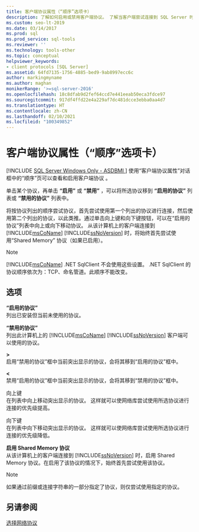 ```yaml
---
title: 客户端协议属性（“顺序”选项卡）
description: 了解如何启用或禁用客户端协议。 了解当客户端尝试连接到 SQL Server 时如何重新安排协议的使用顺序。
ms.custom: seo-lt-2019
ms.date: 03/14/2017
ms.prod: sql
ms.prod_service: sql-tools
ms.reviewer: ''
ms.technology: tools-other
ms.topic: conceptual
helpviewer_keywords:
- client protocols [SQL Server]
ms.assetid: 64fd7135-1756-4885-bed9-9ab8997ecc6c
author: markingmyname
ms.author: maghan
monikerRange: '>=sql-server-2016'
ms.openlocfilehash: 18c8dfab9d2fef64ccd7e441eeab50eca3fdce97
ms.sourcegitcommit: 917df4ffd22e4a229af7dc481dcce3ebba0aa4d7
ms.translationtype: HT
ms.contentlocale: zh-CN
ms.lasthandoff: 02/10/2021
ms.locfileid: "100349852"
---
```

# <a name="client-protocols-properties-order-tab"></a>客户端协议属性（“顺序”选项卡）
[!INCLUDE [SQL Server Windows Only - ASDBMI ](../../includes/applies-to-version/sql-windows-only-asdbmi.md)]
  使用“客户端协议属性”对话框中的“顺序”页可以查看和启用客户端协议 。  
  
 单击某个协议，再单击 **“启用”** 或 **“禁用”** ，可以将所选协议移到 **“启用的协议”** 列表或 **“禁用的协议”** 列表中。  
  
 将按协议列出的顺序尝试协议，首先尝试使用第一个列出的协议进行连接，然后使用第二个列出的协议，以此类推。通过单击向上键和向下键按钮，可以在“启用的协议”列表中向上或向下移动协议。 从该计算机上的客户端连接到 [!INCLUDE[msCoName](../../includes/msconame-md.md)] [!INCLUDE[ssNoVersion](../../includes/ssnoversion-md.md)] 时，将始终首先尝试使用“Shared Memory” 协议（如果已启用）。  
  
> [!NOTE]  
>  [!INCLUDE[msCoName](../../includes/msconame-md.md)] .NET SqlClient 不会使用这些设置。 .NET SqlClient 的协议顺序依次为：TCP、命名管道。此顺序不能改变。  
  
## <a name="options"></a>选项  
 **“启用的协议”**  
 列出已安装但当前未使用的协议。  
  
 **“禁用的协议”**  
 列出此计算机上的 [!INCLUDE[msCoName](../../includes/msconame-md.md)] [!INCLUDE[ssNoVersion](../../includes/ssnoversion-md.md)] 客户端可以使用的协议。  
  
 **>**  
 启用“禁用的协议”框中当前突出显示的协议，会将其移到“启用的协议”框中。  
  
 **\<**  
 禁用“启用的协议”框中当前突出显示的协议，会将其移到“禁用的协议”框中。  
  
 向上键  
 在列表中向上移动突出显示的协议。 这样就可以使网络库尝试使用所选协议进行连接的优先级提高。  
  
 向下键  
 在列表中向下移动突出显示的协议。 这样就可以使网络库尝试使用所选协议进行连接的优先级降低。  
  
 **启用 Shared Memory 协议**  
 从该计算机上的客户端连接到 [!INCLUDE[ssNoVersion](../../includes/ssnoversion-md.md)] 时，启用 Shared Memory 协议。在启用了该协议的情况下，始终首先尝试使用该协议。  
  
> [!NOTE]  
>  如果通过前缀或连接字符串的一部分指定了协议，则仅尝试使用指定的协议。  
  
## <a name="see-also"></a>另请参阅  
 [选择网络协议](/previous-versions/sql/sql-server-2016/ms187892(v=sql.130))  
  
